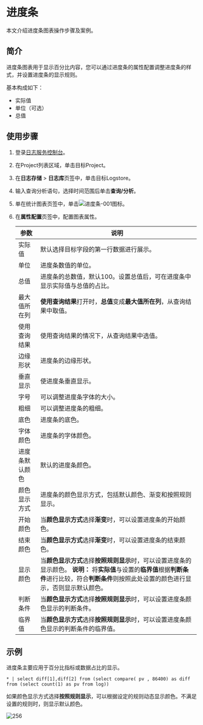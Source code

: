 # 进度条

本文介绍进度条图表操作步骤及案例。

## 简介

进度条图表用于显示百分比内容，您可以通过进度条的属性配置调整进度条的样式，并设置进度条的显示规则。

基本构成如下：

-   实际值
-   单位（可选）
-   总值

## 使用步骤

1.  登录[日志服务控制台](https://sls.console.aliyun.com)。

2.  在Project列表区域，单击目标Project。

3.  在**日志存储** \> **日志库**页签中，单击目标Logstore。

4.  输入查询分析语句，选择时间范围后单击**查询/分析**。

5.  单在统计图表页签中，单击![进度条-001](https://static-aliyun-doc.oss-accelerate.aliyuncs.com/assets/img/zh-CN/0554006951/p93120.png)图标。

6.  在**属性配置**页签中，配置图表属性。

    |参数|说明|
    |--|--|
    |实际值|默认选择目标字段的第一行数据进行展示。|
    |单位|进度条数值的单位。|
    |总值|进度条的总数值，默认100。设置总值后，可在进度条中显示实际值与总值的占比。|
    |最大值所在列|**使用查询结果**打开时，**总值**变成**最大值所在列**，从查询结果中取值。|
    |使用查询结果|使用查询结果的情况下，从查询结果中选值。|
    |边缘形状|进度条的边缘形状。|
    |垂直显示|使进度条垂直显示。|
    |字号|可以调整进度条字体的大小。|
    |粗细|可以调整进度条的粗细。|
    |底色|进度条的底色。|
    |字体颜色|进度条的字体颜色。|
    |进度条默认颜色|默认的进度条颜色。|
    |颜色显示方式|进度条的颜色显示方式，包括默认颜色、渐变和按照规则显示。|
    |开始颜色|当**颜色显示方式**选择**渐变**时，可以设置进度条的开始颜色。|
    |结束颜色|当**颜色显示方式**选择**渐变**时，可以设置进度条的结束颜色。|
    |显示颜色|当**颜色显示方式**选择**按照规则显示**时，可以设置进度条的显示颜色。 **说明：** 将**实际值**与设置的**临界值**根据**判断条件**进行比较，符合**判断条件**则按照此处设置的颜色进行显示，否则显示默认颜色。 |
    |判断条件|当**颜色显示方式**选择**按照规则显示**时，可以设置进度条颜色显示的判断条件。|
    |临界值|当**颜色显示方式**选择**按照规则显示**时，可以设置进度条颜色显示的判断条件的临界值。|


## 示例

进度条主要应用于百分比指标或数据占比的显示。

```
* | select diff[1],diff[2] from (select compare( pv , 86400) as diff from (select count(1) as pv from log))
```

如果颜色显示方式选择**按照规则显示**，可以根据设定的规则动态显示颜色。不满足设置的规则时，则显示默认颜色。

![256](https://static-aliyun-doc.oss-accelerate.aliyuncs.com/assets/img/zh-CN/1270623061/p129909.png)

